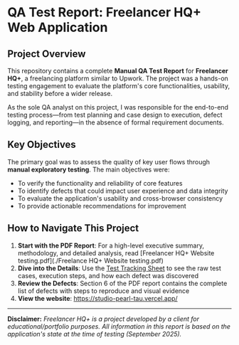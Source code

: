 


# QA Test Report: Freelancer HQ+ Web Application

## Project Overview

This repository contains a complete **Manual QA Test Report** for **Freelancer HQ+**, a freelancing platform similar to Upwork. The project was a hands-on testing engagement to evaluate the platform's core functionalities, usability, and stability before a wider release.

As the sole QA analyst on this project, I was responsible for the end-to-end testing process—from test planning and case design to execution, defect logging, and reporting—in the absence of formal requirement documents.

## Key Objectives

The primary goal was to assess the quality of key user flows through **manual exploratory testing**. The main objectives were:

- To verify the functionality and reliability of core features
- To identify defects that could impact user experience and data integrity
- To evaluate the application's usability and cross-browser consistency
- To provide actionable recommendations for improvement


## How to Navigate This Project

1. **Start with the PDF Report**: For a high-level executive summary, methodology, and detailed analysis, read [Freelancer HQ+ Website testing.pdf](./Freelance HQ+ Website testing.pdf)
2. **Dive into the Details**: Use the [Test Tracking Sheet](https://docs.google.com/spreadsheets/d/1LDptUuEUEi6cIISpkPu3BXWBYx9-BGGcPxaAJAoKW1s/edit?usp=sharing) to see the raw test cases, execution steps, and how each defect was discovered
3. **Review the Defects**: Section 6 of the PDF report contains the complete list of defects with steps to reproduce and visual evidence
4. **View the website**: https://studio-pearl-tau.vercel.app/


---

**Disclaimer:** *Freelancer HQ+ is a project developed by a client for educational/portfolio purposes. All information in this report is based on the application's state at the time of testing (September 2025).*
